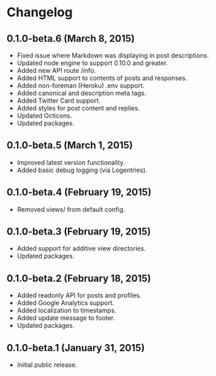 # Changelog

## 0.1.0-beta.6 (March 8, 2015)

- Fixed issue where Markdown was displaying in post descriptions.
- Updated node engine to support 0.10.0 and greater.
- Added new API route /info.
- Added HTML support to contents of posts and responses.
- Added non-foreman (Heroku) .env support.
- Added canonical and description meta tags.
- Added Twitter Card support.
- Added styles for post content and replies.
- Updated Octicons.
- Updated packages.

## 0.1.0-beta.5 (March 1, 2015)

- Improved latest version functionality.
- Added basic debug logging (via Logentries).

## 0.1.0-beta.4 (February 19, 2015)

- Removed views/ from default config.

## 0.1.0-beta.3 (February 19, 2015)

- Added support for additive view directories.
- Updated packages.

## 0.1.0-beta.2 (February 18, 2015)

- Added readonly API for posts and profiles.
- Added Google Analytics support.
- Added localization to timestamps.
- Added update message to footer.
- Updated packages.

## 0.1.0-beta.1 (January 31, 2015)

- Initial public release.
